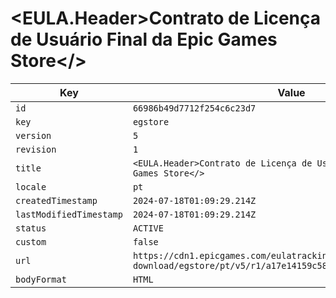# <EULA.Header>Contrato de Licença de Usuário Final da Epic Games Store</>

| Key | Value |
| --- | ----- |
| `id` | `66986b49d7712f254c6c23d7` |
| `key` | `egstore` |
| `version` | `5` |
| `revision` | `1` |
| `title` | `<EULA.Header>Contrato de Licença de Usuário Final da Epic Games Store</>` |
| `locale` | `pt` |
| `createdTimestamp` | `2024-07-18T01:09:29.214Z` |
| `lastModifiedTimestamp` | `2024-07-18T01:09:29.214Z` |
| `status` | `ACTIVE` |
| `custom` | `false` |
| `url` | `https://cdn1.epicgames.com/eulatracking-download/egstore/pt/v5/r1/a17e14159c583f75bac5f446ddf15e5f.pdf` |
| `bodyFormat` | `HTML` |
